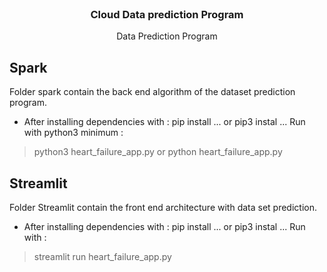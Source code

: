 <div id="top"></div>

<!-- PROJECT LOGO -->
<br />
<div align="center">

<h3 align="center">Cloud Data prediction Program</h3>

<p align="center">
        Data Prediction Program
</p>
</div>


## Spark

Folder spark contain the back end algorithm of the dataset prediction program.
- After installing dependencies with : pip install ... or pip3 instal ...
Run with python3 minimum :
> python3 heart_failure_app.py
or
> python heart_failure_app.py


## Streamlit

Folder Streamlit contain the front end architecture with data set prediction.
- After installing dependencies with : pip install ... or pip3 instal ...
Run with :
> streamlit run heart_failure_app.py